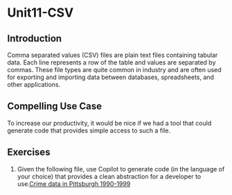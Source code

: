#  Unit11-CSV

## Introduction

Comma separated values (CSV) files are plain text files containing tabular data.
Each line represents a row of the table and values are separated by commas.
These file types are quite common in industry and are often used for exporting and importing data between databases, spreadsheets, and other applications.

## Compelling Use Case
To increase our productivity, it would be nice if we had a tool that could generate code that provides simple access to such a file.

## Exercises
1. Given the following file, use Copilot to generate code (in the language of your choice) that provides a clean abstraction for a developer to use.[Crime data in Pittsburgh 1990-1999](https://www.andrew.cmu.edu/user/mm6/95-771/CrimeData/CrimeLatLonXY1990.csv)
